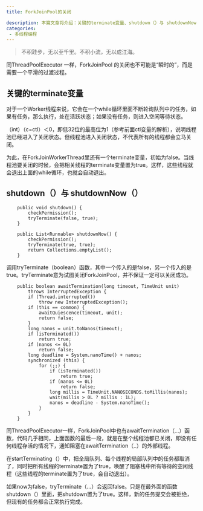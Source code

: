 ```yaml
---
title: ForkJoinPool的关闭

description: 本篇文章将介绍：关键的terminate变量、shutdown（）与 shutdownNow（）
categories:
 - 多线程编程
---
```


> 不积跬步，无以至千里。不积小流，无以成江海。


同ThreadPoolExecutor 一样，ForkJoinPool 的关闭也不可能是“瞬时的”，而是需要一个平滑的过渡过程。

## 关键的terminate变量

对于一个Worker线程来说，它会在一个while循环里面不断轮询队列中的任务，如果有任务，那么执行，处在活跃状态；如果没有任务，则进入空闲等待状态。

（int）（c=ctl）＜0，即低32位的最高位为1（参考前面ctl变量的解析），说明线程池已经进入了关闭状态。但线程池进入关闭状态，不代表所有的线程都会立马关闭。

为此，在ForkJoinWorkerThread里还有一个terminate变量，初始为false。当线程池要关闭的时候，会把相关线程的terminate变量置为true。这样，这些线程就会退出上面的while循环，也就会自动退出。

## shutdown（）与 shutdownNow（）

```
    public void shutdown() {
        checkPermission();
        tryTerminate(false, true);
    }
```

```
    public List<Runnable> shutdownNow() {
        checkPermission();
        tryTerminate(true, true);
        return Collections.emptyList();
    }
```
调用tryTerminate（boolean）函数，其中一个传入的是false，另一个传入的是true。tryTerminate意为试图关闭ForkJoinPool，并不保证一定可以关闭成功。

```
    public boolean awaitTermination(long timeout, TimeUnit unit)
        throws InterruptedException {
        if (Thread.interrupted())
            throw new InterruptedException();
        if (this == common) {
            awaitQuiescence(timeout, unit);
            return false;
        }
        long nanos = unit.toNanos(timeout);
        if (isTerminated())
            return true;
        if (nanos <= 0L)
            return false;
        long deadline = System.nanoTime() + nanos;
        synchronized (this) {
            for (;;) {
                if (isTerminated())
                    return true;
                if (nanos <= 0L)
                    return false;
                long millis = TimeUnit.NANOSECONDS.toMillis(nanos);
                wait(millis > 0L ? millis : 1L);
                nanos = deadline - System.nanoTime();
            }
        }
    }
```

同ThreadPoolExecutor一样，ForkJoinPool中也有awaitTermination（…）函数，代码几乎相同，上面函数的最后一段，就是在整个线程池都已关闭，即没有任何线程存活的情况下，通知阻塞在awaitTermination（..）的外部线程。

在startTerminating（）中，把全局队列、每个线程的局部队列中的任务都取消了，同时把所有线程的terminate置为了true，唤醒了阻塞栈中所有等待的空闲线程（这些线程的terminate置为了true，会自动退出）。

如果now为false，tryTerminate（…）会返回false。只是在最外面的函数shutdown（）里面，把shutdown置为了true。这样，新的任务提交会被拒绝，但现有的任务都会正常执行完成。
